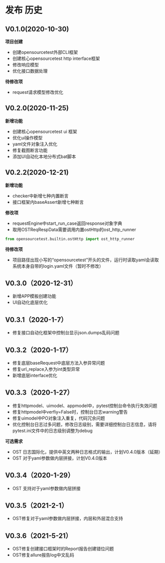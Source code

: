 # 发布 历史

## V0.1.0(2020-10-30)

**项目创建**

- 创建opensourcetest外部CLI框架
- 创建核心opensourcetest http interface框架
- 修改响应模型
- 优化接口数据处理

**待修改项**

- request请求模型修改优化

## V0.2.0(2020-11-25)

**新增功能**

- 创建核心opensourcetest ui 框架
- 优化ui操作模型
- yaml文件对象注入优化
- 修复截图断言功能
- 添加UI自动化本地分布式bat脚本

## V0.2.2(2020-12-21)

**新增功能**

- checker中新增七种内置断言
- 接口框架内baseAssert新增七种断言

**修改项**

- requestEngine中start_run_case返回response对象字典
- 取用OSTReqRespData需要调用内置ostHttp的ost_http_runner

~~~python
from opensourcetest.builtin.ostHttp import ost_http_runner
~~~

**待修改项**

- 项目路径出现小写的“opensourcetest”开头的文件，运行时读取yaml会读取系统本身自带的login.yaml文件（暂时不修改）

## V0.3.0（2020-12-31）

- 新增APP模板创建功能
- UI自动化底层优化

## V0.3.1（2020-1-7）

- 修复接口自动化框架中控制台显示json.dumps乱码问题

## V0.3.2（2020-1-17）

- 修复底层baseRequest中底层方法入参异常问题
- 修复url_replace入参为int类型异常
- 新增底层interface优化

## V0.3.3（2020-1-27）

- 修复httpmodel、uimodel、appmodel中，pytest控制台命令执行失效问题
- 修复httpmodel中verfiy=False时，控制台日志warning警告
- 修复uimodel中PO对象注入重复，代码冗余问题
- 优化控制台日志过多问题，修改日志级别，需要详细控制台日志信息，请将pytest.ini文件中的日志级别调整为debug

**可选需求**

- OST 日志国际化，提供中英文两种日志格式的输出，计划V0.4.0版本（延期）
- OST 对于yaml参数做内层拼接，计划V0.4.0版本

## V0.3.4（2020-1-29）

- OST 支持对于yaml参数做内层拼接

## V0.3.5（2021-2-1）

- OST修复对于yaml参数做内层拼接，内层和外层混合支持

## V0.3.6（2021-5-21）

- OST修复创建接口框架时的Report报告创建错位问题
- OST修复allure报告log中文乱码

